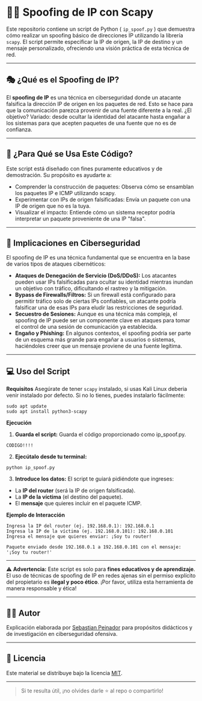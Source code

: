 # 🕵️‍♂️ Spoofing de IP con Scapy
Este repositorio contiene un script de Python ( ```ip_spoof.py``` ) que demuestra cómo realizar un spoofing básico de direcciones IP utilizando la librería ```scapy```. El script permite especificar la IP de origen, la IP de destino y un mensaje personalizado, ofreciendo una visión práctica de esta técnica de red.

---

## 🎭 ¿Qué es el Spoofing de IP?
El **spoofing de IP** es una técnica en ciberseguridad donde un atacante falsifica la dirección IP de origen en los paquetes de red. Esto se hace para que la comunicación parezca provenir de una fuente diferente a la real. ¿El objetivo? Variado: desde ocultar la identidad del atacante hasta engañar a los sistemas para que acepten paquetes de una fuente que no es de confianza.

---

## 🚀 ¿Para Qué se Usa Este Código?
Este script está diseñado con fines puramente educativos y de demostración. Su propósito es ayudarte a:

- Comprender la construcción de paquetes: Observa cómo se ensamblan los paquetes IP e ICMP utilizando scapy.
- Experimentar con IPs de origen falsificadas: Envía un paquete con una IP de origen que no es la tuya.
- Visualizar el impacto: Entiende cómo un sistema receptor podría interpretar un paquete proveniente de una IP "falsa".

---

## 🚨 Implicaciones en Ciberseguridad
El spoofing de IP es una técnica fundamental que se encuentra en la base de varios tipos de ataques cibernéticos:

- **Ataques de Denegación de Servicio (DoS/DDoS):** Los atacantes pueden usar IPs falsificadas para ocultar su identidad mientras inundan un objetivo con tráfico, dificultando el rastreo y la mitigación.
- **Bypass de Firewalls/Filtros:** Si un firewall está configurado para permitir tráfico solo de ciertas IPs confiables, un atacante podría falsificar una de esas IPs para eludir las restricciones de seguridad.
- **Secuestro de Sesiones:** Aunque es una técnica más compleja, el spoofing de IP puede ser un componente clave en ataques para tomar el control de una sesión de comunicación ya establecida.
- **Engaño y Phishing:** En algunos contextos, el spoofing podría ser parte de un esquema más grande para engañar a usuarios o sistemas, haciéndoles creer que un mensaje proviene de una fuente legítima.

---

## 💻 Uso del Script
**Requisitos**
Asegúrate de tener ```scapy``` instalado, si usas Kali Linux deberia venir instalado por defecto. Si no lo tienes, puedes instalarlo fácilmente:

```
sudo apt update
sudo apt install python3-scapy
```
**Ejecución**
1. **Guarda el script:** Guarda el código proporcionado como ip_spoof.py.
```
CODIGO!!!!
```
2. **Ejecútalo desde tu terminal:**

```
python ip_spoof.py
```

3. **Introduce los datos:** El script te guiará pidiéndote que ingreses:

- La **IP del router** (será la IP de origen falsificada).
- La **IP de la víctima** (el destino del paquete).
- El **mensaje** que quieres incluir en el paquete ICMP.

**Ejemplo de Interacción**
```
Ingresa la IP del router (ej. 192.168.0.1): 192.168.0.1
Ingresa la IP de la víctima (ej. 192.168.0.101): 192.168.0.101
Ingresa el mensaje que quieres enviar: ¡Soy tu router!

Paquete enviado desde 192.168.0.1 a 192.168.0.101 con el mensaje: '¡Soy tu router!'
```

---

⚠️ **Advertencia:** Este script es solo para **fines educativos y de aprendizaje**. El uso de técnicas de spoofing de IP en redes ajenas sin el permiso explícito del propietario es **ilegal y poco ético**. ¡Por favor, utiliza esta herramienta de manera responsable y ética!

---

## 🧑‍🏫 Autor

Explicación elaborada por [Sebastian Peinador](https://www.linkedin.com/in/sebastian-j-peinador/) para propósitos didácticos y de investigación en ciberseguridad ofensiva.

---

## 📄 Licencia

Este material se distribuye bajo la licencia [MIT](LICENSE).

---

> Si te resulta útil, ¡no olvides darle ⭐ al repo o compartirlo!
